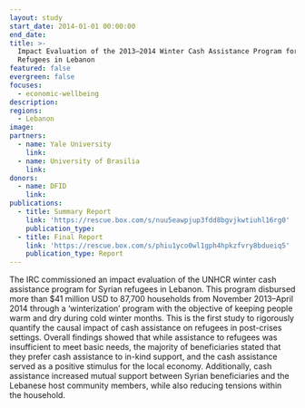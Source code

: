 ```yaml
---
layout: study
start_date: 2014-01-01 00:00:00
end_date:
title: >-
  Impact Evaluation of the 2013–2014 Winter Cash Assistance Program for Syrian
  Refugees in Lebanon
featured: false
evergreen: false
focuses:
  - economic-wellbeing
description:
regions:
  - Lebanon
image:
partners:
  - name: Yale University
    link:
  - name: University of Brasilia
    link:
donors:
  - name: DFID
    link:
publications:
  - title: Summary Report
    link: 'https://rescue.box.com/s/nuu5eawpjup3fdd8bgvjkwtiuhl16rg0'
    publication_type:
  - title: Final Report
    link: 'https://rescue.box.com/s/phiu1yco0wl1gph4hpkzfvry8bdueiq5'
    publication_type: Report
---
```


The IRC commissioned an impact evaluation of the UNHCR winter cash assistance program for Syrian refugees in Lebanon. This program disbursed more than $41 million USD to 87,700 households from November 2013–April 2014 through a ‘winterization’ program with the objective of keeping people warm and dry during cold winter months. This is the first study to rigorously quantify the causal impact of cash assistance on refugees in post-crises settings. Overall findings showed that while assistance to refugees was insufficient to meet basic needs, the majority of beneficiaries stated that they prefer cash assistance to in-kind support, and the cash assistance served as a positive stimulus for the local economy. Additionally, cash assistance increased mutual support between Syrian beneficiaries and the Lebanese host community members, while also reducing tensions within the household.